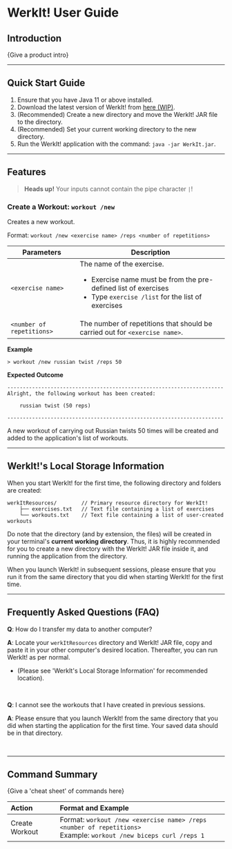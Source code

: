# WerkIt! User Guide

## Introduction

{Give a product intro}

---

## Quick Start Guide

1. Ensure that you have Java 11 or above installed.
2. Download the latest version of WerkIt! from [here (WIP)](http://link.to/duke).
3. (Recommended) Create a new directory and move the WerkIt! JAR file to the directory.
4. (Recommended) Set your current working directory to the new directory.
5. Run the WerkIt! application with the command: `java -jar WerkIt.jar`.

---

## Features 

> **Heads up!** Your inputs cannot contain the pipe character `|`!

### Create a Workout: `workout /new`
Creates a new workout.

Format: `workout /new <exercise name> /reps <number of repetitions>`

| Parameters | Description                                                                                                                                                      |
| --- |------------------------------------------------------------------------------------------------------------------------------------------------------------------|
| `<exercise name>` | The name of the exercise. <ul><li>Exercise name must be from the pre-defined list of exercises</li><li>Type `exercise /list` for the list of exercises</li></ul> |
| `<number of repetitions>` | The number of repetitions that should be carried out for `<exercise name>`.                                                                                      |

**Example**
```
> workout /new russian twist /reps 50
```
**Expected Outcome**
```
----------------------------------------------------------------------
Alright, the following workout has been created:

	russian twist (50 reps)

----------------------------------------------------------------------
```
A new workout of carrying out Russian twists 50 times will be created and added to the application's list of workouts.

---

## WerkIt!'s Local Storage Information
When you start WerkIt! for the first time, the following directory and folders are created:

```
werkItResources/        // Primary resource directory for WerkIt!
    ├── exercises.txt   // Text file containing a list of exercises
    └── workouts.txt    // Text file containing a list of user-created workouts
```

Do note that the directory (and by extension, the files) will be created in your terminal's
**current working directory**. Thus, it is highly recommended for you to create a new directory
with the WerkIt! JAR file inside it, and running the application from the directory.

When you launch WerkIt! in subsequent sessions, please ensure that you run it from the same directory
that you did when starting WerkIt! for the first time.

---

## Frequently Asked Questions (FAQ)

**Q**: How do I transfer my data to another computer? 

**A**: Locate your `werkItResources` directory and WerkIt! JAR file, copy and paste it in your other 
computer's desired location. Thereafter, you can run WerkIt! as per normal. 
- (Please see 'WerkIt's Local Storage Information' for recommended location).

<br/>

**Q**: I cannot see the workouts that I have created in previous sessions.

**A**: Please ensure that you launch WerkIt! from the same directory that you did when starting the application for the 
first time. Your saved data should be in that directory.

<br/>

---

## Command Summary

{Give a 'cheat sheet' of commands here}

| Action         | Format and Example                                                                                                   |
|:---------------|:---------------------------------------------------------------------------------------------------------------------|
| Create Workout | Format: `workout /new <exercise name> /reps <number of repetitions>`<br/>Example: `workout /new biceps curl /reps 1` |


